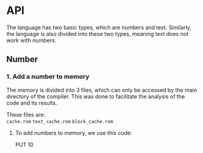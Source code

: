 # API

The language has two basic types, which are numbers and text. Similarly, the language is also divided into these two types, meaning text does not work with numbers.

## Number

### 1. Add a number to memory

The memory is divided into 3 files, which can only be accessed by the main directory of the compiler. This was done to facilitate the analysis of the code and its results.

These files are:
<br>
<code>cache.rom</code>
<code>text_cache.rom</code>
<code>block_cache.rom</code>

1. To add numbers to memory, we use this code:

   PUT 10
